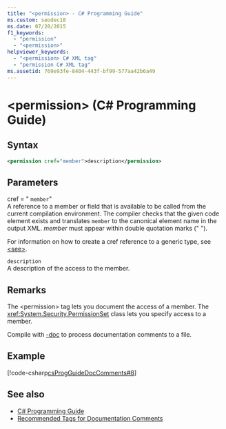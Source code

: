 ```yaml
---
title: "<permission> - C# Programming Guide"
ms.custom: seodec18
ms.date: 07/20/2015
f1_keywords: 
  - "permission"
  - "<permission>"
helpviewer_keywords: 
  - "<permission> C# XML tag"
  - "permission C# XML tag"
ms.assetid: 769e93fe-8404-443f-bf99-577aa42b6a49
---
```

# \<permission> (C# Programming Guide)
## Syntax  
  
```xml  
<permission cref="member">description</permission>  
```  
  
## Parameters  
 cref = " `member`"  
 A reference to a member or field that is available to be called from the current compilation environment. The compiler checks that the given code element exists and translates `member` to the canonical element name in the output XML. *member* must appear within double quotation marks (" ").  
  
 For information on how to create a cref reference to a generic type, see [\<see>](./see.md).  
  
 `description`  
 A description of the access to the member.  
  
## Remarks  
 The \<permission> tag lets you document the access of a member. The <xref:System.Security.PermissionSet> class lets you specify access to a member.  
  
 Compile with [-doc](../../language-reference/compiler-options/doc-compiler-option.md) to process documentation comments to a file.  
  
## Example  
 [!code-csharp[csProgGuideDocComments#8](~/samples/snippets/csharp/VS_Snippets_VBCSharp/csProgGuideDocComments/CS/DocComments.cs#8)]  
  
## See also

- [C# Programming Guide](../index.md)
- [Recommended Tags for Documentation Comments](./recommended-tags-for-documentation-comments.md)
